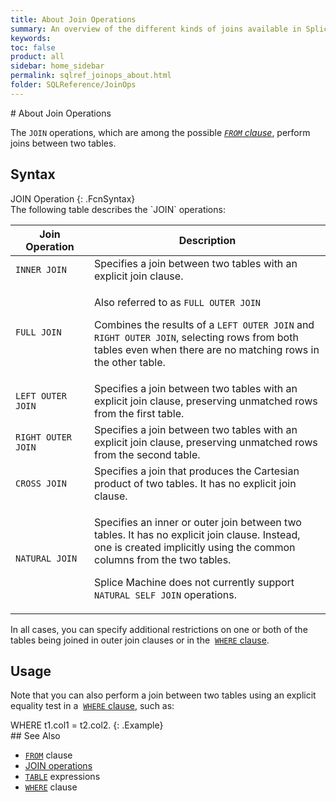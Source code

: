 ```yaml
---
title: About Join Operations
summary: An overview of the different kinds of joins available in Splice Machine SQL.
keywords:
toc: false
product: all
sidebar: home_sidebar
permalink: sqlref_joinops_about.html
folder: SQLReference/JoinOps
---
```

<section>
<div class="TopicContent" data-swiftype-index="true" markdown="1">
# About Join Operations

The `JOIN` operations, which are among the possible *[`FROM`
clause](sqlref_clauses_from.html)*, perform joins between two tables.

## Syntax

<div class="fcnWrapperWide" markdown="1">
    JOIN Operation
{: .FcnSyntax}

</div>
The following table describes the `JOIN` operations:

<table summary="Splice Machine SQL Join operations">
    <col width="25%" />
    <col />
    <thead>
        <tr>
            <th>Join Operation</th>
            <th>Description</th>
        </tr>
    </thead>
    <tbody>
        <tr>
            <td><code>INNER JOIN</code></td>
            <td>Specifies a join between two tables with an explicit join clause.</td>
        </tr>
        <tr>
            <td><code>FULL JOIN</code></td>
            <td><p>Also referred to as <code>FULL OUTER JOIN</code></p>
                <p>Combines the results of a <code>LEFT OUTER JOIN</code> and <code>RIGHT OUTER JOIN</code>, selecting rows from both tables even when there are no matching rows in the other table.</p>
            </td>
        </tr>
        <tr>
            <td><code>LEFT OUTER JOIN</code></td>
            <td>Specifies a join between two tables with an explicit join clause, preserving unmatched rows from the first table.</td>
        </tr>
        <tr>
            <td><code>RIGHT OUTER JOIN</code></td>
            <td>Specifies a join between two tables with an explicit join clause, preserving unmatched rows from the second table.</td>
        </tr>
        <tr>
            <td><code>CROSS JOIN</code></td>
            <td>Specifies a join that produces the Cartesian product of two tables. It has no explicit join clause.</td>
        </tr>
        <tr>
            <td><code>NATURAL JOIN</code></td>
            <td>
                <p>Specifies an inner or outer join between two tables. It has no explicit join clause. Instead, one is created implicitly using the common columns from the two tables.</p>
                <p class="noteNote">Splice Machine does not currently support <code>NATURAL SELF JOIN</code> operations.</p>
            </td>
        </tr>
    </tbody>
</table>

In all cases, you can specify additional restrictions on one or both of
the tables being joined in outer join clauses or in the &nbsp;[`WHERE`
clause](sqlref_clauses_where.html).

## Usage

Note that you can also perform a join between two tables using an
explicit equality test in a &nbsp;[`WHERE` clause](sqlref_clauses_where.html),
such as:

<div class="preWrapper" markdown="1">
    WHERE t1.col1 = t2.col2.
{: .Example}

</div>
## See Also

* [`FROM`](sqlref_clauses_from.html) clause
* [JOIN operations](sqlref_joinops_intro.html) 
* [`TABLE`](sqlref_expressions_table.html) expressions
* [`WHERE`](sqlref_clauses_where.html) clause

</div>
</section>
